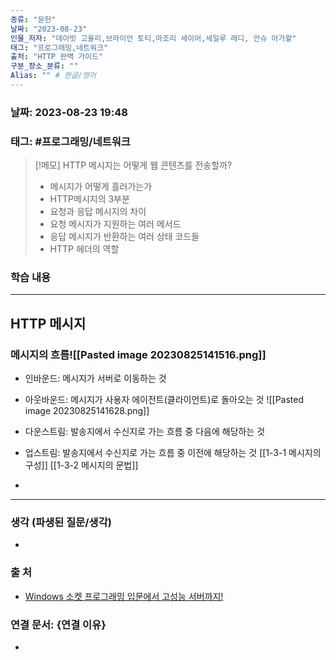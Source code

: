 ```yaml
---
종류: "문헌"
날짜: "2023-08-23"
인물_저자: "데이빗 고울리,브라이언 토티,마조리 세이어,세일루 레디, 안슈 아가왈"
태그: "프로그래밍,네트워크"
출처: "HTTP 완벽 가이드"
구분_장소_분류: ""
Alias: "" # 한글/영어
---
```


### 날짜: 2023-08-23 19:48
### 태그: #프로그래밍/네트워크

>[!메모]
> HTTP 메시지는 어떻게 웹 콘텐츠를 전송할까?
> - 메시지가 어떻게 흘러가는가
> - HTTP메시지의 3부분
> - 요청과 응답 메시지의 차이
> - 요청 메시지가 지원하는 여러 메서드
> - 응답 메시지가 반환하는 여러 상태 코드들
> - HTTP 헤더의 역할


### 학습 내용
---
## HTTP 메시지
### 메시지의 흐름![[Pasted image 20230825141516.png]]
- 인바운드: 메시지가 서버로 이동하는 것
- 아웃바운드: 메시지가 사용자 에이전트(클라이언트)로 돌아오는 것
![[Pasted image 20230825141628.png]]
- 다운스트림: 발송지에서 수신지로 가는 흐름 중 다음에 해당하는 것
- 업스트림: 발송지에서 수신지로 가는 흐름 중 이전에 해당하는 것
[[1-3-1 메시지의 구성]]
[[1-3-2 메시지의 문법]]


- 

---
### 생각 (파생된 질문/생각)
- 
### 출 처
- [Windows 소켓 프로그래밍 입문에서 고성능 서버까지! ](https://www.inflearn.com/course/%EC%9C%88%EB%8F%84%EC%9A%B0-%EC%86%8C%EC%BC%93-%EC%9E%85%EB%AC%B8-%EA%B3%A0%EC%84%B1%EB%8A%A5-%EC%84%9C%EB%B2%84)

### 연결 문서: {연결 이유}
- 